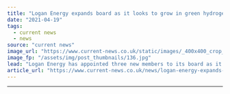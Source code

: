 ```yaml
---
title: "Logan Energy expands board as it looks to grow in green hydrogen sector"
date: "2021-04-19"
tags: 
  - current news
  - news
source: "current news"
image_url: "https://www.current-news.co.uk/static/images/_400x400_crop_center-center/Hydrogen-technologies-Logan-Energy.jpg"
image_fp: "/assets/img/post_thumbnails/136.jpg"
lead: "​Logan Energy has appointed three new members to its board as it targets green hydrogen expansion."
article_url: "https://www.current-news.co.uk/news/logan-energy-expands-board-as-it-looks-to-grow-in-green-hydrogen-sector?utm_source=rss-feeds&utm_medium=rss&utm_campaign=rss"
---
```


---
